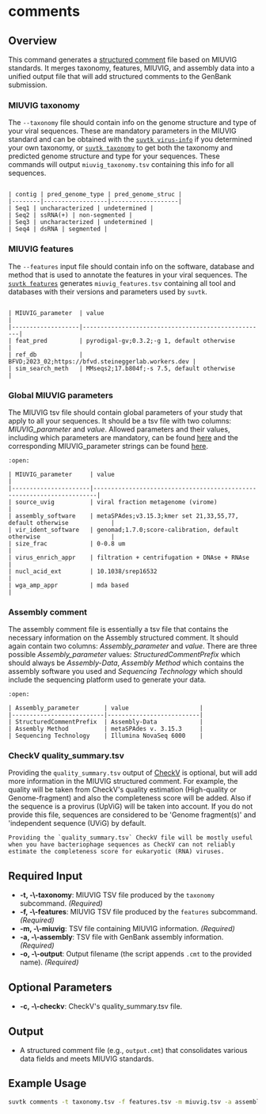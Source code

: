 # comments

## Overview
This command generates a <a href="https://www.ncbi.nlm.nih.gov/genbank/structuredcomment/" target="_blank">structured comment</a> file based on MIUVIG standards. It merges taxonomy, features, MIUVIG, and assembly data into a unified output file that will add structured comments to the GenBank submission.

### MIUVIG taxonomy
The `--taxonomy` file should contain info on the genome structure and type of your viral sequences. These are mandatory parameters in the MIUVIG standard and can be obtained with the [`suvtk virus-info`](virus-info.md) if you determined your own taxonomy, or [`suvtk taxonomy`](taxonomy.md) to get both the taxonomy and predicted genome structure and type for your sequences. These commands will output `miuvig_taxonomy.tsv` containing this info for all sequences.

```{dropdown} Example

| contig | pred_genome_type | pred_genome_struc |
|--------|------------------|-------------------|
| Seq1 | uncharacterized | undetermined |
| Seq2 | ssRNA(+) | non-segmented |
| Seq3 | uncharacterized | undetermined |
| Seq4 | dsRNA | segmented |
```


### MIUVIG features
The `--features` input file should contain info on the software, database and method that is used to annotate the features in your viral sequences. The [`suvtk features`](features.md) generates `miuvig_features.tsv` containing all tool and databases with their versions and parameters used by `suvtk`.

```{dropdown} Example

| MIUVIG_parameter  | value                                              |
|-------------------|----------------------------------------------------|
| feat_pred         | pyrodigal-gv;0.3.2;-g 1, default otherwise         |
| ref_db            | BFVD;2023_02;https://bfvd.steineggerlab.workers.dev |
| sim_search_meth   | MMseqs2;17.b804f;-s 7.5, default otherwise         |
```

### Global MIUVIG parameters
The MIUVIG tsv file should contain global parameters of your study that apply to all your sequences. It should be a tsv file with two columns: *MIUVIG_parameter* and *value*. Allowed parameters and their values, including which parameters are mandatory, can be found [here](https://static-content.springer.com/esm/art%3A10.1038%2Fnbt.4306/MediaObjects/41587_2019_BFnbt4306_MOESM36_ESM.xlsx) and the corresponding MIUVIG_parameter strings can be found <a href="https://genomicsstandardsconsortium.github.io/mixs/0010012/" target="_blank">here</a>.

```{dropdown} Example
:open:

| MIUVIG_parameter     | value                                                                 |
|----------------------|-----------------------------------------------------------------------|
| source_uvig          | viral fraction metagenome (virome)                                    |
| assembly_software    | metaSPAdes;v3.15.3;kmer set 21,33,55,77, default otherwise            |
| vir_ident_software   | genomad;1.7.0;score-calibration, default otherwise                    |
| size_frac            | 0-0.8 um                                                              |
| virus_enrich_appr    | filtration + centrifugation + DNAse + RNAse                           |
| nucl_acid_ext        | 10.1038/srep16532                                                     |
| wga_amp_appr         | mda based                                                             |
```

### Assembly comment
The assembly comment file is essentially a tsv file that contains the necessary information on the Assembly structured comment. It should again contain two columns: *Assembly_parameter* and *value*. There are three possible *Assembly_parameter* values: *StructuredCommentPrefix* which should always be *Assembly-Data*, *Assembly Method* which contains the assembly software you used and *Sequencing Technology* which should include the sequencing platform used to generate your data.

```{dropdown} Example
:open:

| Assembly_parameter       | value                    |
|--------------------------|--------------------------|
| StructuredCommentPrefix  | Assembly-Data            |
| Assembly Method          | metaSPAdes v. 3.15.3     |
| Sequencing Technology    | Illumina NovaSeq 6000    |
```

### CheckV quality_summary.tsv
Providing the `quality_summary.tsv` output of <a href="https://bitbucket.org/berkeleylab/checkv/src/master/" target="_blank">CheckV</a> is optional, but will add more information in the MIUVIG structured comment. For example, the quality will be taken from CheckV's quality estimation (High-quality or Genome-fragment) and also the completeness score will be added. Also if the sequence is a provirus (UpViG) will be taken into account. If you do not provide this file, sequences are considered to be 'Genome fragment(s)' and 'independent sequence (UViG) by default.

```{note}
Providing the `quality_summary.tsv` CheckV file will be mostly useful when you have bacteriophage sequences as CheckV can not reliably estimate the completeness score for eukaryotic (RNA) viruses.
```


## Required Input
- **-t, -\\\-taxonomy**: MIUVIG TSV file produced by the `taxonomy` subcommand. *(Required)*
- **-f, -\\\-features**: MIUVIG TSV file produced by the `features` subcommand. *(Required)*
- **-m, -\\\-miuvig**: TSV file containing MIUVIG information. *(Required)*
- **-a, -\\\-assembly**: TSV file with GenBank assembly information. *(Required)*
- **-o, -\\\-output**: Output filename (the script appends `.cmt` to the provided name). *(Required)*

## Optional Parameters
- **-c, -\\\-checkv**: CheckV's quality_summary.tsv file.

## Output
- A structured comment file (e.g., `output.cmt`) that consolidates various data fields and meets MIUVIG standards.

## Example Usage
```bash
suvtk comments -t taxonomy.tsv -f features.tsv -m miuvig.tsv -a assembly.tsv -o structured_comment
